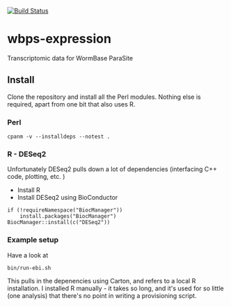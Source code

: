 [![Build Status](https://travis-ci.org/WormBase/wbps-expression.svg?branch=master)](https://travis-ci.org/WormBase/wbps-expression)
# wbps-expression
Transcriptomic data for WormBase ParaSite

## Install
Clone the repository and install all the Perl modules. Nothing else is required, apart from one bit that also uses R.

### Perl
```
cpanm -v --installdeps --notest .
```
### R - DESeq2
Unfortunately DESeq2 pulls down a lot of dependencies (interfacing C++ code, plotting, etc. )
- Install R
- Install DESeq2 using BioConductor
```
if (!requireNamespace("BiocManager"))
    install.packages("BiocManager")
BiocManager::install(c("DESeq2"))
```
### Example setup
Have a look at
```
bin/run-ebi.sh
```
This pulls in the depenencies using Carton, and refers to a local R installation. I installed R manually - it takes so long, and it's used for so little (one analysis) that there's no point in writing a provisioning script.
